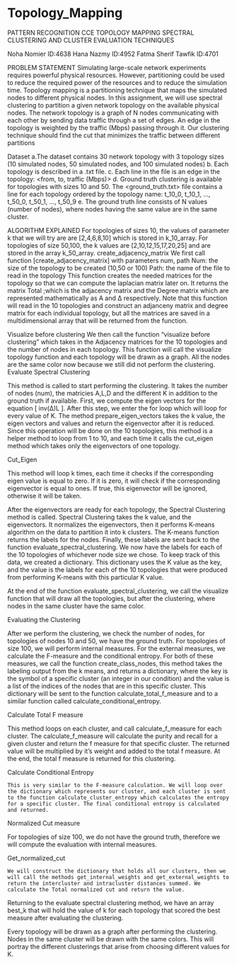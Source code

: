 # Topology_Mapping
PATTERN RECOGNITION CCE
TOPOLOGY MAPPING
SPECTRAL CLUSTERING AND CLUSTER EVALUATION TECHNIQUES


Noha Nomier ID:4638
Hana Nazmy ID:4952
Fatma Sherif Tawfik ID:4701












PROBLEM STATEMENT
Simulating large-scale network experiments requires powerful physical resources. However, partitioning could be used to reduce the required power of the resources and to reduce the simulation time. Topology mapping is a partitioning technique that maps the simulated nodes to different physical nodes. In this assignment, we will use spectral clustering to partition a given network topology on the available physical nodes. The network topology is a graph of N nodes communicating with each other by sending data traffic through a set of edges. An edge in the topology is weighted by the traffic (Mbps) passing through it. Our clustering technique should find the cut that minimizes the traffic between different partitions

Dataset
a.The dataset contains 30 network topology with 3 topology sizes (10 simulated nodes, 50 simulated nodes, and 100 simulated nodes)
b. Each topology is described in a .txt file.
c. Each line in the file is an edge in the topology: <from, to, traffic (Mbps)>
d. Ground truth clustering is available for topologies with sizes 10 and 50. The <ground_truth.txt> file contains a line for each topology ordered by the topology name: t_10_0, t_10_1, ..., t_50_0, t_50_1, ..., t_50_9
e. The ground truth line consists of N values (number of nodes), where nodes having the same value are in the same cluster.
  
ALGORITHM EXPLAINED 
For topologies of sizes 10, the values of parameter k that we will try are are [2,4,6,8,10] which is stored in k_10_array. For topologies of size 50,100, the k values are [2,10,12,15,17,20,25] and are stored in the array k_50_array.
create_adjacency_matrix
  We first call function [create_adjacency_matrix]  with parameters num, path
Num: the size of the topology to be created (10,50 or 100)
Path: the name of the file to read in the topology
This function creates the needed matrices for the topology so that we can compute the laplacian matrix later on. It returns the matrix Total ;which is the adjacency matrix and the Degree matrix which are represented mathematically as A and  ∆ respectively. Note that this function will read in the 10 topologies and construct an adjanceny matrix and degree matrix for each individual topology, but all the matrices are saved in a multidimensional array that will be returned from the function. 

Visualize before clustering
   We then call the function “visualize before clustering” which takes in the Adjacency matrices for the 10 topologies and the number of nodes in each topology. This function will call the visualize topology function and each topology will be drawn as a graph. All the nodes are the same color now because we still did not perform the clustering.
Evaluate Spectral Clustering

   This method is called to start performing the clustering. It takes the number of nodes (num), the matricies A,L,D and the different K in addition to the ground truth if available. First, we compute the eigen vectors for the equation  [ inv(∆)L ].
After this step, we enter the for loop which will loop for every value of K. The method prepare_eigen_vectors takes the k value, the eigen vectors and values and return the eigenvector after it is reduced. Since this operation will be done on the 10 topologies, this method is a helper method to loop from 1 to 10, and each time it calls the cut_eigen method which takes only the eigenvectors of one topology.




Cut_Eigen 

   This method will loop k times, each time it checks if the corresponding eigen value is equal to zero. If it is zero, it will check if the corresponding eigenvector is equal to ones. If true, this eigenvector will be ignored, otherwise it will be taken.

After the eigenvectors are ready for each topology, the Spectral Clustering method is called. Spectral Clustering takes the k value, and the eigenvectors. 
It normalizes the eigenvectors, then it performs K-means algorithm on the data to partition it into k clusters. The K-means function returns the labels for the nodes. 
Finally, these labels are sent back to the function evaluate_spectral_clustering.
We now have the labels for each of the 10 topologies of whichever node size we chose. To keep track of this data, we created a dictionary. This dictionary uses the K value as the key, and the value is the labels for each of the 10 topologies that were produced from performing K-means with this particular K value. 

 At the end of the function evaluate_spectral_clustering, we call the visualize function that will draw all the topologies, but after the clustering, where nodes in the same cluster have the same color.

Evaluating the Clustering

After we perform the clustering, we check the number of nodes, for topologies of nodes 10 and 50, we have the ground truth. For topologies of size 100, we will perform internal measures. For the external measures, we calculate the F-measure and the conditional entropy. For both of these measures, we call the function create_class_nodes, this method takes the labeling output from the k means, and returns a dictionary, where the key is the symbol of a specific cluster (an integer in our condition) and the value is a list of the indices of the nodes that are in this specific cluster. This dictionary will be sent to the function calculate_total_f_measure and to a similar function called calculate_conditional_entropy.

Calculate  Total F measure

   This method loops on each cluster, and call calculate_f_measure for each cluster. The calculate_f_measure will calculate the purity and recall for a given cluster and return the f measure for that specific cluster. The returned value will be multiplied by it’s weight and added to the total f measure. At the end, the total f measure is returned for this clustering.

Calculate Conditional Entropy

    This is very similar to the F-measure calculation. We will loop over the dictionary which represents our cluster, and each cluster is sent to the function calculate_cluster_entropy which calculates the entropy for a specific cluster. The final conditional entropy is calculated and returned.

Normalized Cut measure

For topologies of size 100, we do not have the ground truth, therefore we will compute the evaluation with internal measures.

Get_normalized_cut
   
    We will construct the dictionary that holds all our clusters, then we will call the methods get_internal_weights and get_external_weights to return the intercluster and intracluster distances summed. We calculate the Total normalized cut and return the value.

Returning to the evaluate spectral clustering method, we have an array best_k that will hold the value of k for each topology that scored the best measure after evaluating the clustering. 

Every topology will be drawn as a graph after performing the clustering. Nodes in the same cluster will be drawn with the same colors. This will portray the different clusterings that arise from choosing different values for K.
